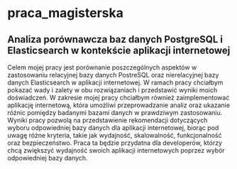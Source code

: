 # praca_magisterska

## Analiza porównawcza baz danych PostgreSQL i Elasticsearch w kontekście aplikacji internetowej

Celem mojej pracy jest porównanie poszczególnych aspektów w zastosowaniu relacyjnej bazy danych PostreSQL oraz nierelacyjnej bazy danych Elasticsearch w aplikacji internetowej. W ramach pracy chciałbym pokazać wady i zalety w obu rozwiązaniach i przedstawić wyniki moich doświadczeń. W zakresie mojej pracy chciałbym również zaimplementować aplikację internetową, która umożliwi przeprowadzanie analiz oraz ukazanie różnic pomiędzy badanymi bazami danych w prawdziwym zastosowaniu. Wyniki pracy pozwolą na przedstawienie rekomendacji dotyczących wyboru odpowiedniej bazy danych dla aplikacji internetowej, biorąc pod uwagę różne kryteria, takie jak wydajność, skalowalność, funkcjonalność oraz bezpieczeństwo. Praca ta będzie przydatna dla developerów, którzy chcą zwiększyć wydajność swoich aplikacji internetowych poprzez wybór odpowiedniej bazy danych.
